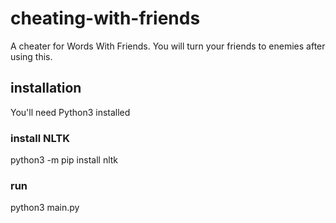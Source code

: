 # cheating-with-friends
A cheater for Words With Friends. You will turn your friends to enemies after using this.

## installation
You'll need Python3 installed
### install NLTK
python3 -m pip install nltk
### run
python3 main.py